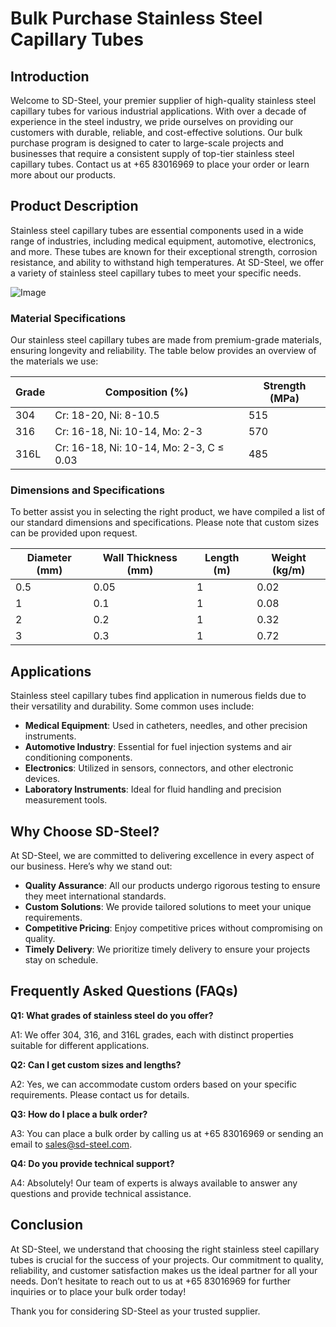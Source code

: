 # Bulk Purchase Stainless Steel Capillary Tubes

## Introduction

Welcome to SD-Steel, your premier supplier of high-quality stainless steel capillary tubes for various industrial applications. With over a decade of experience in the steel industry, we pride ourselves on providing our customers with durable, reliable, and cost-effective solutions. Our bulk purchase program is designed to cater to large-scale projects and businesses that require a consistent supply of top-tier stainless steel capillary tubes. Contact us at +65 83016969 to place your order or learn more about our products.

## Product Description

Stainless steel capillary tubes are essential components used in a wide range of industries, including medical equipment, automotive, electronics, and more. These tubes are known for their exceptional strength, corrosion resistance, and ability to withstand high temperatures. At SD-Steel, we offer a variety of stainless steel capillary tubes to meet your specific needs.

![Image](https://github.com/user-attachments/assets/2567258e-e124-4816-932d-1809bd27ef0b)

### Material Specifications

Our stainless steel capillary tubes are made from premium-grade materials, ensuring longevity and reliability. The table below provides an overview of the materials we use:

| Grade        | Composition (%)           | Strength (MPa) |
|--------------|---------------------------|----------------|
| 304          | Cr: 18-20, Ni: 8-10.5     | 515            |
| 316          | Cr: 16-18, Ni: 10-14, Mo: 2-3 | 570        |
| 316L         | Cr: 16-18, Ni: 10-14, Mo: 2-3, C ≤ 0.03 | 485 |

### Dimensions and Specifications

To better assist you in selecting the right product, we have compiled a list of our standard dimensions and specifications. Please note that custom sizes can be provided upon request.

| Diameter (mm) | Wall Thickness (mm) | Length (m) | Weight (kg/m) |
|---------------|---------------------|------------|---------------|
| 0.5           | 0.05                | 1          | 0.02          |
| 1             | 0.1                 | 1          | 0.08          |
| 2             | 0.2                 | 1          | 0.32          |
| 3             | 0.3                 | 1          | 0.72          |

## Applications

Stainless steel capillary tubes find application in numerous fields due to their versatility and durability. Some common uses include:

- **Medical Equipment**: Used in catheters, needles, and other precision instruments.
- **Automotive Industry**: Essential for fuel injection systems and air conditioning components.
- **Electronics**: Utilized in sensors, connectors, and other electronic devices.
- **Laboratory Instruments**: Ideal for fluid handling and precision measurement tools.

## Why Choose SD-Steel?

At SD-Steel, we are committed to delivering excellence in every aspect of our business. Here’s why we stand out:

- **Quality Assurance**: All our products undergo rigorous testing to ensure they meet international standards.
- **Custom Solutions**: We provide tailored solutions to meet your unique requirements.
- **Competitive Pricing**: Enjoy competitive prices without compromising on quality.
- **Timely Delivery**: We prioritize timely delivery to ensure your projects stay on schedule.

## Frequently Asked Questions (FAQs)

**Q1: What grades of stainless steel do you offer?**

A1: We offer 304, 316, and 316L grades, each with distinct properties suitable for different applications.

**Q2: Can I get custom sizes and lengths?**

A2: Yes, we can accommodate custom orders based on your specific requirements. Please contact us for details.

**Q3: How do I place a bulk order?**

A3: You can place a bulk order by calling us at +65 83016969 or sending an email to sales@sd-steel.com.

**Q4: Do you provide technical support?**

A4: Absolutely! Our team of experts is always available to answer any questions and provide technical assistance.

## Conclusion

At SD-Steel, we understand that choosing the right stainless steel capillary tubes is crucial for the success of your projects. Our commitment to quality, reliability, and customer satisfaction makes us the ideal partner for all your needs. Don’t hesitate to reach out to us at +65 83016969 for further inquiries or to place your bulk order today!

Thank you for considering SD-Steel as your trusted supplier.